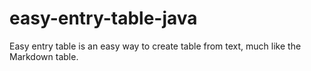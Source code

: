 # easy-entry-table-java
Easy entry table is an easy way to create table from text, much like the Markdown table.

